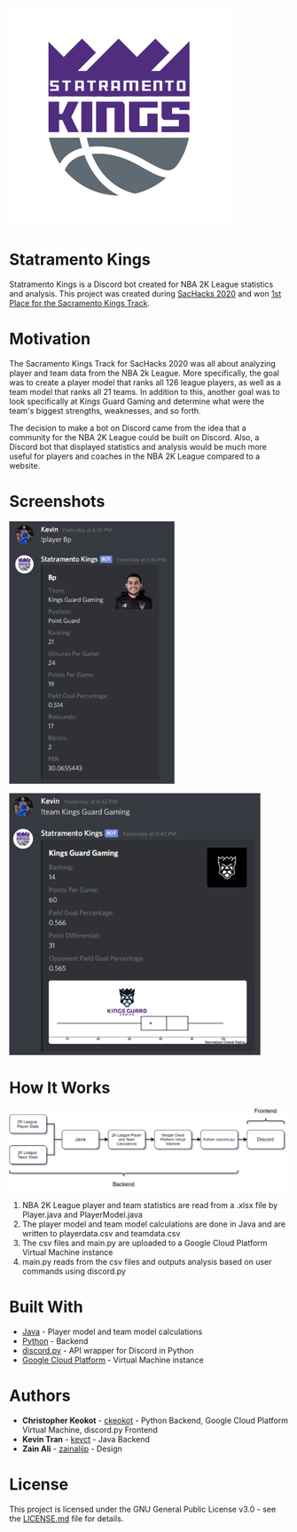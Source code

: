![Statramento Kings Logo](/logo.jpg)

# Statramento Kings
Statramento Kings is a Discord bot created for NBA 2K League statistics and analysis. This project was created during [SacHacks 2020](https://sachacks-2020.devpost.com/) and won [1st Place for the Sacramento Kings Track](https://devpost.com/software/statramento-kings).

# Motivation
The Sacramento Kings Track for SacHacks 2020 was all about analyzing player and team data from the NBA 2k League. More specifically, the goal was to create a player model that ranks all 126 league players, as well as a team model that ranks all 21 teams. In addition to this, another goal was to look specifically at Kings Guard Gaming and determine what were the team's biggest strengths, weaknesses, and so forth.

The decision to make a bot on Discord came from the idea that a community for the NBA 2K League could be built on Discord. Also, a Discord bot that displayed statistics and analysis would be much more useful for players and coaches in the NBA 2K League compared to a website.

# Screenshots
![Player Stats Screenshot](/screenshot_2.png)

![Team Stats Screenshot](/screenshot_1.png)

# How It Works
![How It Works Flowchart](/flowchart.png)

1. NBA 2K League player and team statistics are read from a .xlsx file by Player.java and PlayerModel.java
2. The player model and team model calculations are done in Java and are written to playerdata.csv and teamdata.csv
3. The csv files and main.py are uploaded to a Google Cloud Platform Virtual Machine instance
4. main.py reads from the csv files and outputs analysis based on user commands using discord.py

# Built With
* [Java](https://www.java.com/) - Player model and team model calculations
* [Python](https://www.python.org/) - Backend
* [discord.py](https://github.com/Rapptz/discord.py) - API wrapper for Discord in Python
* [Google Cloud Platform](https://cloud.google.com/) - Virtual Machine instance

# Authors
* **Christopher Keokot** - [ckeokot](https://github.com/ckeokot) - Python Backend, Google Cloud Platform Virtual Machine, discord.py Frontend
* **Kevin Tran** - [kevct](https://github.com/kevct) - Java Backend
* **Zain Ali** - [zainalijp](https://github.com/zainalijp) - Design

# License
This project is licensed under the GNU General Public License v3.0 - see the [LICENSE.md](https://github.com/ckeokot/statramento-kings/blob/master/LICENSE.md) file for details.

